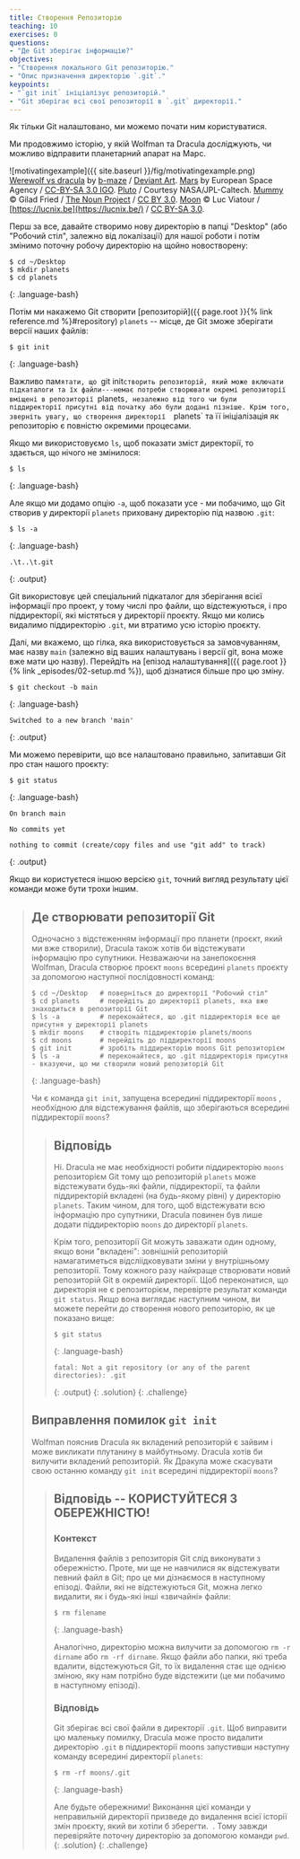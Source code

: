 ```yaml
---
title: Створення Репозиторію
teaching: 10
exercises: 0
questions:
- "Де Git зберігає інформацію?"
objectives:
- "Створення локального Git репозиторію."
- "Опис призначення директорію `.git`."
keypoints:
- "`git init` ініціалізує репозиторій."
- "Git зберігає всі свої репозиторії в `.git` директорії."
---
```


Як тільки Git налаштовано,
ми можемо почати ним користуватися.

Ми продовжимо історію, у якій Wolfman та Dracula досліджують,
чи можливо відправити планетарний апарат на Марс.

![motivatingexample]({{ site.baseurl }}/fig/motivatingexample.png)
[Werewolf vs dracula](https://www.deviantart.com/b-maze/art/Werewolf-vs-Dracula-124893530)
by [b-maze](https://www.deviantart.com/b-maze) / [Deviant Art](https://www.deviantart.com/).
[Mars](https://en.wikipedia.org/wiki/File:OSIRIS_Mars_true_color.jpg) by European Space Agency /
[CC-BY-SA 3.0 IGO](https://creativecommons.org/licenses/by/3.0/deed.en).
[Pluto](https://commons.wikimedia.org/wiki/File:PIA19873-Pluto-NewHorizons-FlyingPastImage-20150714-transparent.png) /
Courtesy NASA/JPL-Caltech.
[Mummy](https://commons.wikimedia.org/wiki/File:Mummy_icon_-_Noun_Project_4070.svg)
&copy; Gilad Fried / [The Noun Project](https://thenounproject.com/) /
[CC BY 3.0](https://creativecommons.org/licenses/by/3.0/deed.en).
[Moon](https://commons.wikimedia.org/wiki/File:Lune_ico.png)
&copy; Luc Viatour / [https://lucnix.be](https://lucnix.be/) /
[CC BY-SA 3.0](https://creativecommons.org/licenses/by-sa/3.0/deed.en).



Перш за все, давайте створимо нову директорію в папці "Desktop" (або "Робочий стіл", залежно від локалізації) для нашої роботи і потім змінимо поточну робочу директорію на щойно новостворену:

~~~
$ cd ~/Desktop
$ mkdir planets
$ cd planets
~~~
{: .language-bash}

Потім ми накажемо Git створити [репозиторій]({{ page.root }}{% link reference.md %}#repository) `planets` 
-- місце, де Git зможе зберігати версії наших файлів:


~~~
$ git init
~~~
{: .language-bash}

Важливо пам`ятати, що `git init` створить репозиторій,
який може включати підкаталоги та їх файли---немає потреби створювати
окремі репозиторії вміщені в репозиторії  `planets`, незалежно від того
чи були піддиректорії присутні від початку або були додані пізніше. Крім того, зверніть увагу,
що створення директорії  `planets` та її ініціалізація як
репозиторію є повністю окремими процесами.

Якщо ми використовуємо `ls`, щоб показати зміст директорії,
то здається, що нічого не змінилося:

~~~
$ ls
~~~
{: .language-bash}

Але якщо ми додамо опцію `-a`, щоб показати усе -
ми побачимо, що Git створив у директорії `planets` приховану директорію під назвою `.git`:

~~~
$ ls -a
~~~
{: .language-bash}

~~~
.\t..\t.git
~~~
{: .output}

Git використовує цей спеціальний підкаталог для зберігання всієї інформації про проект, 
у тому числі про файли, що відстежуються, і про піддиректорії, які містяться у директорії проєкту.
Якщо ми колись видалимо піддиректорію `.git`,
ми втратимо усю історію проєкту.

Далі, ми вкажемо, що гілка, яка використовується за замовчуванням, має назву `main` 
(залежно від ваших налаштувань і версії
git, вона може вже мати цю назву).
Перейдіть на [епізод налаштування]({{ page.root }}{% link _episodes/02-setup.md %}), щоб дізнатися більше про цю зміну.

~~~
$ git checkout -b main
~~~
{: .language-bash}
~~~
Switched to a new branch 'main'
~~~
{: .output}


Ми можемо перевірити, що все налаштовано правильно,
запитавши Git про стан нашого проєкту:

~~~
$ git status
~~~
{: .language-bash}
~~~
On branch main

No commits yet

nothing to commit (create/copy files and use "git add" to track)
~~~
{: .output}

Якщо ви користуєтеся іншою версією `git`, точний
вигляд результату цієї команди може бути трохи іншим.

> ## Де створювати репозиторії Git 
>
> Одночасно з відстеженням інформації про планети (проєкт, який ми вже створили), 
> Dracula також хотів би відстежувати інформацію про супутники.
> Незважаючи на занепокоєння Wolfman, Dracula створює проєкт `moons` всередині `planets` 
> проєкту за допомогою наступної послідовності команд:
>
> ~~~
> $ cd ~/Desktop   # поверніться до директорії "Робочий стіл"
> $ cd planets     # перейдіть до директорії planets, яка вже знаходиться в репозиторії Git
> $ ls -a          # переконайтеся, що .git піддиректорія все ще присутня у директорії planets
> $ mkdir moons    # створіть піддиректорію planets/moons
> $ cd moons       # перейдіть до піддиректорії moons
> $ git init       # зробіть піддиректорію moons Git репозиторієм
> $ ls -a          # переконайтеся, що .git піддиректорія присутня - вказуючи, що ми створили новий репозиторій Git
> ~~~
> {: .language-bash}
>
> Чи є команда `git init`, запущена всередині піддиректорії `moons` , необхідною для 
> відстежування файлів, що зберігаються всередині піддиректорії `moons`?
> 
> > ## Відповідь
> >
> > Ні. Dracula не має необхідності робити піддиректорію `moons`  репозиторієм Git
> > тому що репозиторій `planets` може відстежувати будь-які файли, піддиректорії, та 
> > файли піддиректорій вкладені (на будь-якому рівні) у директорію `planets`.  Таким чином, для того, щоб відстежувати 
> > всю інформацію про супутники, Dracula повинен був лише додати піддиректорію `moons`
> > до директорії `planets`.
> > 
> > Крім того, репозиторії Git можуть заважати один одному, якщо вони "вкладені":
> > зовнішній репозиторій намагатиметься відсліідковувати зміни 
> > у внутрішньому репозиторії. Тому кожного разу найкраще створювати новий репозиторій Git
> > в окремій директорії. Щоб переконатися, що директорія не є репозиторієм,
> > перевірте результат команди `git status`. Якщо вона виглядає
> > наступним чином, ви можете перейти до створення нового репозиторію, як це показано
> > вище:
> >
> > ~~~
> > $ git status
> > ~~~
> > {: .language-bash}
> > ~~~
> > fatal: Not a git repository (or any of the parent directories): .git
> > ~~~
> > {: .output}
> {: .solution}
{: .challenge}
> ## Виправлення помилок `git init`
> Wolfman пояснив Dracula як вкладений репозиторій є зайвим і може викликати плутанину
> в майбутньому. Dracula хотів би вилучити вкладений репозиторій. Як Дракула може скасувати
> свою останню команду `git init` всередині піддиректорії `moons`?
>
> > ## Відповідь -- КОРИСТУЙТЕСЯ З ОБЕРЕЖНІСТЮ!
> >
> > ### Контекст
> > Видалення файлів з репозиторія Git слід виконувати з обережністю. Проте, ми ще не навчилися 
> > як відстежувати певний файл в Git; про це ми дізнаємося в наступному епізоді. Файли, 
> > які не відстежуються Git, можна легко видалити, як і будь-які інші «звичайні» файли:
> > ~~~
> > $ rm filename
> > ~~~
> > {: .language-bash}
> >
> > Аналогічно, директорію можна вилучити за допомогою `rm -r dirname` або `rm -rf dirname`.
> > Якщо файли або папки, які треба вдалити, відстежуються Git, то їх видалення 
> > стає ще однією зміною, яку нам потрібно буде відстежити (це ми побачимо в наступному епізоді).
> >
> > ### Відповідь
> > Git зберігає всі свої файли в директорії `.git`.
> > Щоб виправити цю маленьку помилку, Dracula може просто видалити директорію `.git`
> > в піддиректорії moons запустивши наступну команду всередині директорії `planets`:
> >
> > ~~~
> > $ rm -rf moons/.git
> > ~~~
> > {: .language-bash}
> >
> > Але будьте обережними! Виконання цієї команди у неправильній директорії призведе до видалення
> > всієї історії змін проєкту, який ви хотіли б зберегти.
 .
> > Тому завжди перевіряйте поточну директорію за допомогою команди `pwd`.
> {: .solution}
{: .challenge}

